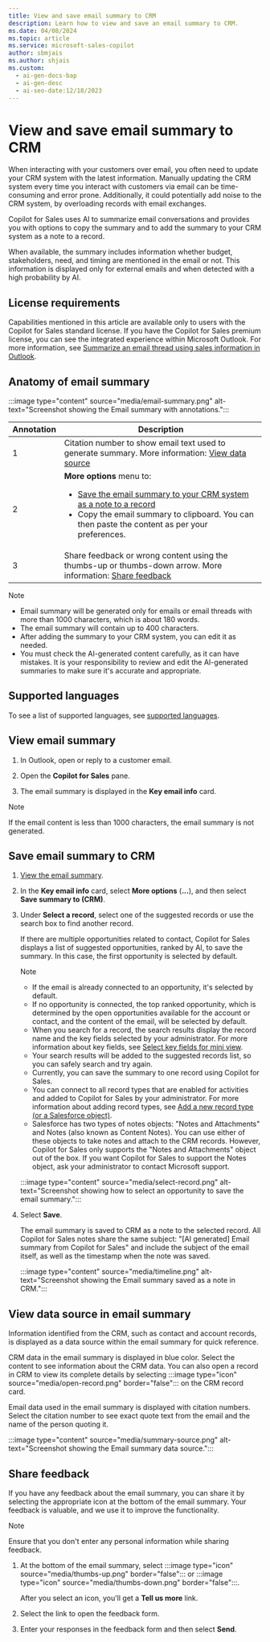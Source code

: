 ```yaml
---
title: View and save email summary to CRM
description: Learn how to view and save an email summary to CRM.
ms.date: 04/08/2024
ms.topic: article
ms.service: microsoft-sales-copilot
author: sbmjais
ms.author: shjais
ms.custom:
  - ai-gen-docs-bap
  - ai-gen-desc
  - ai-seo-date:12/18/2023
---
```


# View and save email summary to CRM

When interacting with your customers over email, you often need to update your CRM system with the latest information. Manually updating the CRM system every time you interact with customers via email can be time-consuming and error prone. Additionally, it could potentially add noise to the CRM system, by overloading records with email exchanges.

Copilot for Sales uses AI to summarize email conversations and provides you with options to copy the summary and to add the summary to your CRM system as a note to a record.

When available, the summary includes information whether budget, stakeholders, need, and timing are mentioned in the email or not. This information is displayed only for external emails and when detected with a high probability by AI.

## License requirements

Capabilities mentioned in this article are available only to users with the Copilot for Sales standard license. If you have the Copilot for Sales premium license, you can see the integrated experience within Microsoft Outlook. For more information, see [Summarize an email thread using sales information in Outlook](email-summary-premium.md).

## Anatomy of email summary

:::image type="content" source="media/email-summary.png" alt-text="Screenshot showing the Email summary with annotations.":::

| Annotation | Description |
|------------|-------------|
| 1 | Citation number to show email text used to generate summary. More information: [View data source](#view-data-source-in-email-summary) |
| 2 | **More options** menu to: <ul><li>[Save the email summary to your CRM system as a note to a record](#save-email-summary-to-crm)</li><li>Copy the email summary to clipboard. You can then paste the content as per your preferences.</li></ul> |
| 3 | Share feedback or wrong content using the thumbs-up or thumbs-down arrow. More information: [Share feedback](#share-feedback) |

> [!NOTE]
> - Email summary will be generated only for emails or email threads with more than 1000 characters, which is about 180 words.
> - The email summary will contain up to 400 characters.
> - After adding the summary to your CRM system, you can edit it as needed.
> - You must check the AI-generated content carefully, as it can have mistakes. It is your responsibility to review and edit the AI-generated summaries to make sure it's accurate and appropriate.

## Supported languages

To see a list of supported languages, see [supported languages](supported-languages.md#ai-in-copilot-for-sales).

## View email summary

1. In Outlook, open or reply to a customer email.

1. Open the **Copilot for Sales** pane.

1. The email summary is displayed in the **Key email info** card.

> [!NOTE]
> If the email content is less than 1000 characters, the email summary is not generated.

## Save email summary to CRM

1. [View the email summary](#view-email-summary).

1. In the **Key email info** card, select **More options** (**...**), and then select **Save summary to (CRM)**.

1. Under **Select a record**, select one of the suggested records or use the search box to find another record.

   If there are multiple opportunities related to contact, Copilot for Sales displays a list of suggested opportunities, ranked by AI, to save the summary. In this case, the first opportunity is selected by default.

   > [!NOTE]
   > - If the email is already connected to an opportunity, it's selected by default.
   > - If no opportunity is connected, the top ranked opportunity, which is determined by the open opportunities available for the account or contact, and the content of the email, will be selected by default.
   > - When you search for a record, the search results display the record name and the key fields selected by your administrator. For more information about key fields, see [Select key fields for mini view](customize-forms-and-fields.md#select-key-fields-for-the-mini-view).
   > - Your search results will be added to the suggested records list, so you can safely search and try again.
   > - Currently, you can save the summary to one record using Copilot for Sales.
   > - You can connect to all record types that are enabled for activities and added to Copilot for Sales by your administrator. For more information about adding record types, see [Add a new record type (or a Salesforce object)](customize-forms-and-fields.md#add-a-new-record-type-or-a-salesforce-object).
   > - Salesforce has two types of notes objects: "Notes and Attachments" and Notes (also known as Content Notes). You can use either of these objects to take notes and attach to the CRM records. However, Copilot for Sales only supports the "Notes and Attachments" object out of the box. If you want Copilot for Sales to support the Notes object, ask your administrator to contact Microsoft support.

   :::image type="content" source="media/select-record.png" alt-text="Screenshot showing how to select an opportunity to save the email summary.":::

1. Select **Save**.

    The email summary is saved to CRM as a note to the selected record. All Copilot for Sales notes share the same subject: "[AI generated] Email summary from Copilot for Sales" and include the subject of the email itself, as well as the timestamp when the note was saved.

   :::image type="content" source="media/timeline.png" alt-text="Screenshot showing the Email summary saved as a note in CRM.":::

## View data source in email summary

Information identified from the CRM, such as contact and account records, is displayed as a data source within the email summary for quick reference.

CRM data in the email summary is displayed in blue color. Select the content to see information about the CRM data. You can also open a record in CRM to view its complete details by selecting :::image type="icon" source="media/open-record.png" border="false"::: on the CRM record card.

Email data used in the email summary is displayed with citation numbers. Select the citation number to see exact quote text from the email and the name of the person quoting it.

:::image type="content" source="media/summary-source.png" alt-text="Screenshot showing the Email summary data source.":::

## Share feedback

If you have any feedback about the email summary, you can share it by selecting the appropriate icon at the bottom of the email summary. Your feedback is valuable, and we use it to improve the functionality.

> [!NOTE]
> Ensure that you don't enter any personal information while sharing feedback.

1. At the bottom of the email summary, select :::image type="icon" source="media/thumbs-up.png" border="false"::: or :::image type="icon" source="media/thumbs-down.png" border="false":::.

   After you select an icon, you'll get a **Tell us more** link.

1. Select the link to open the feedback form.

1. Enter your responses in the feedback form and then select **Send**.
